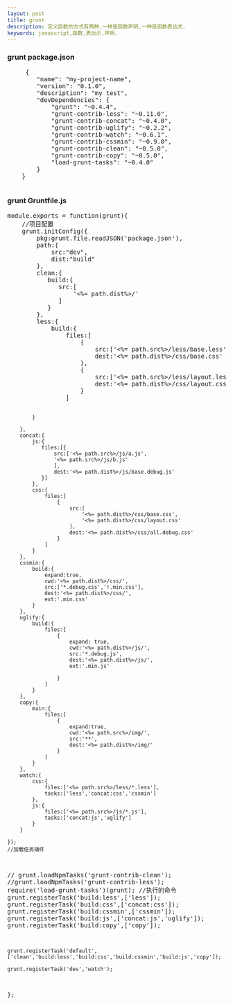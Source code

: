 ```yaml
---
layout: post
title: grunt
description: 定义函数的方式有两种,一种是函数声明,一种是函数表达式.
keywords: javascript,函数,表达示,声明.
---
```


<h3>grunt package.json</h3>
 <pre>
     {
        "name": "my-project-name",
        "version": "0.1.0",
        "description": "my test",
        "devDependencies": {
            "grunt": "~0.4.4",
            "grunt-contrib-less": "~0.11.0",
            "grunt-contrib-concat": "~0.4.0",
            "grunt-contrib-uglify": "~0.2.2",
            "grunt-contrib-watch": "~0.6.1",
            "grunt-contrib-cssmin": "~0.9.0",
            "grunt-contrib-clean": "~0.5.0",
            "grunt-contrib-copy": "~0.5.0",
            "load-grunt-tasks": "~0.4.0"
        }
    }
 </pre>
 <h3>grunt Gruntfile.js</h3>
<pre>
module.exports = function(grunt){
    //项目配置
    grunt.initConfig({
        pkg:grunt.file.readJSON('package.json'),
        path:{
            src:"dev",
            dist:"build"
        },
        clean:{
           build:{
              src:[
                  '<%= path.dist%>/'
              ]
           }
        },
        less:{
            build:{
                files:[
                    {
                        src:['<%= path.src%>/less/base.less'],
                        dest:'<%= path.dist%>/css/base.css'
                    },
                    {
                        src:['<%= path.src%>/less/layout.less'],
                        dest:'<%= path.dist%>/css/layout.css'
                    }
                ]

            }

        },
        concat:{
            js:{
               files:[{
                   src:['<%= path.src%>/js/a.js',
                   '<%= path.src%>/js/b.js'
                   ],
                   dest:'<%= path.dist%>/js/base.debug.js'
               }]
            },
            css:{
                files:[
                    {
                        src:[
                            '<%= path.dist%>/css/base.css',
                            '<%= path.dist%>/css/layout.css'
                        ],
                        dest:'<%= path.dist%>/css/all.debug.css'
                    }
                ]
            }
        },
        cssmin:{
            build:{
                expand:true,
                cwd:'<%= path.dist%>/css/',
                src:['*.debug.css','!.min.css'],
                dest:'<%= path.dist%>/css/',
                ext:'.min.css'
            }
        },
        uglify:{
            build:{
                files:[
                    {
                        expand: true,
                        cwd:'<%= path.dist%>/js/',
                        src:'*.debug.js',
                        dest:'<%= path.dist%>/js/',
                        ext:'.min.js'

                    }
                ]
            }
        },
        copy:{
            main:{
                files:[
                    {
                        expand:true,
                        cwd:'<%= path.src%>/img/',
                        src:'**',
                        dest:'<%= path.dist%>/img/'
                    }
                ]
            }
        },
        watch:{
            css:{
                files:['<%= path.src%>/less/*.less'],
                tasks:['less','concat:css','cssmin']
            },
            js:{
                files:['<%= path.src%>/js/*.js'],
                tasks:['concat:js','uglify']
            }
        }

    });
    //加载任务插件
   // grunt.loadNpmTasks('grunt-contrib-clean');
    //grunt.loadNpmTasks('grunt-contrib-less');
    require('load-grunt-tasks')(grunt);
    //执行的命令
    grunt.registerTask('build:less',['less']);
    grunt.registerTask('build:css',['concat:css']);
    grunt.registerTask('build:cssmin',['cssmin']);
    grunt.registerTask('build:js',['concat:js','uglify']);
    grunt.registerTask('build:copy',['copy']);

    grunt.registerTask('default',['clean','build:less','build:css','build:cssmin','build:js','copy']);

    grunt.registerTask('dev','watch');
};
</pre>
